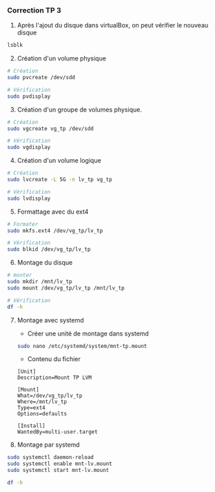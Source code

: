 ### Correction TP 3

1. Après l'ajout du disque dans virtualBox, on peut vérifier le nouveau disque
```bash
lsblk
```

2. Création d'un volume physique
```bash
# Création
sudo pvcreate /dev/sdd

# Vérification
sudo pvdisplay
```

3. Création d'un groupe de volumes physique.

```bash
# Création
sudo vgcreate vg_tp /dev/sdd 

# Vérification
sudo vgdisplay 
```

4. Création d'un volume logique
```bash
# Création
sudo lvcreate -L 5G -n lv_tp vg_tp

# Vérification
sudo lvdisplay
```

5. Formattage avec du ext4
```bash
# Formater
sudo mkfs.ext4 /dev/vg_tp/lv_tp

# Vérification
sudo blkid /dev/vg_tp/lv_tp
```

6. Montage du disque
```bash
# monter
sudo mkdir /mnt/lv_tp
sudo mount /dev/vg_tp/lv_tp /mnt/lv_tp

# Vérification
df -h
```

7. Montage avec systemd
    - Créer une unité de montage dans systemd
    ```bash
    sudo nano /etc/systemd/system/mnt-tp.mount
    ```

    - Contenu du fichier
    ```config
    [Unit]
    Description=Mount TP LVM

    [Mount]
    What=/dev/vg_tp/lv_tp
    Where=/mnt/lv_tp
    Type=ext4
    Options=defaults

    [Install]
    WantedBy=multi-user.target
    ```

8. Montage par systemd

```bash
sudo systemctl daemon-reload
sudo systemctl enable mnt-lv.mount
sudo systemctl start mnt-lv.mount

df -h
```